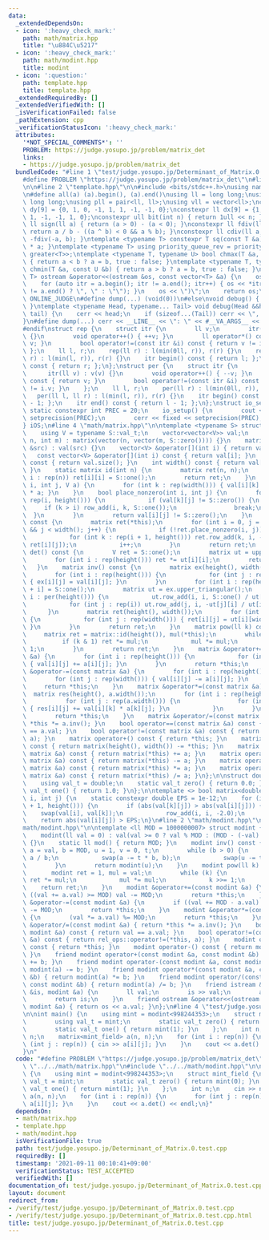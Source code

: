 ```yaml
---
data:
  _extendedDependsOn:
  - icon: ':heavy_check_mark:'
    path: math/matrix.hpp
    title: "\u884C\u5217"
  - icon: ':heavy_check_mark:'
    path: math/modint.hpp
    title: modint
  - icon: ':question:'
    path: template.hpp
    title: template.hpp
  _extendedRequiredBy: []
  _extendedVerifiedWith: []
  _isVerificationFailed: false
  _pathExtension: cpp
  _verificationStatusIcon: ':heavy_check_mark:'
  attributes:
    '*NOT_SPECIAL_COMMENTS*': ''
    PROBLEM: https://judge.yosupo.jp/problem/matrix_det
    links:
    - https://judge.yosupo.jp/problem/matrix_det
  bundledCode: "#line 1 \"test/judge.yosupo.jp/Determinant_of_Matrix.0.test.cpp\"\n\
    #define PROBLEM \"https://judge.yosupo.jp/problem/matrix_det\"\n#line 2 \"math/matrix.hpp\"\
    \n\n#line 2 \"template.hpp\"\n\n#include <bits/stdc++.h>\nusing namespace std;\n\
    \n#define all(a) (a).begin(), (a).end()\nusing ll = long long;\nusing ull = unsigned\
    \ long long;\nusing pll = pair<ll, ll>;\nusing vll = vector<ll>;\nconstexpr ll\
    \ dy[9] = {0, 1, 0, -1, 1, 1, -1, -1, 0};\nconstexpr ll dx[9] = {1, 0, -1, 0,\
    \ 1, -1, -1, 1, 0};\nconstexpr ull bit(int n) { return 1ull << n; }\nconstexpr\
    \ ll sign(ll a) { return (a > 0) - (a < 0); }\nconstexpr ll fdiv(ll a, ll b) {\
    \ return a / b - ((a ^ b) < 0 && a % b); }\nconstexpr ll cdiv(ll a, ll b) { return\
    \ -fdiv(-a, b); }\ntemplate <typename T> constexpr T sq(const T &a) { return a\
    \ * a; }\ntemplate <typename T> using priority_queue_rev = priority_queue<T, vector<T>,\
    \ greater<T>>;\ntemplate <typename T, typename U> bool chmax(T &a, const U &b)\
    \ { return a < b ? a = b, true : false; }\ntemplate <typename T, typename U> bool\
    \ chmin(T &a, const U &b) { return a > b ? a = b, true : false; }\ntemplate <typename\
    \ T> ostream &operator<<(ostream &os, const vector<T> &a) {\n    os << \"(\";\n\
    \    for (auto itr = a.begin(); itr != a.end(); itr++) { os << *itr << (next(itr)\
    \ != a.end() ? \", \" : \"\"); }\n    os << \")\";\n    return os;\n}\n#ifdef\
    \ ONLINE_JUDGE\n#define dump(...) (void(0))\n#else\nvoid debug() { cerr << endl;\
    \ }\ntemplate <typename Head, typename... Tail> void debug(Head &&head, Tail &&...\
    \ tail) {\n    cerr << head;\n    if (sizeof...(Tail)) cerr << \", \";\n    debug(tail...);\n\
    }\n#define dump(...) cerr << __LINE__ << \": \" << #__VA_ARGS__ << \" = \", debug(__VA_ARGS__)\n\
    #endif\nstruct rep {\n    struct itr {\n        ll v;\n        itr(ll v) : v(v)\
    \ {}\n        void operator++() { ++v; }\n        ll operator*() const { return\
    \ v; }\n        bool operator!=(const itr &i) const { return v != i.v; }\n   \
    \ };\n    ll l, r;\n    rep(ll r) : l(min(0ll, r)), r(r) {}\n    rep(ll l, ll\
    \ r) : l(min(l, r)), r(r) {}\n    itr begin() const { return l; };\n    itr end()\
    \ const { return r; };\n};\nstruct per {\n    struct itr {\n        ll v;\n  \
    \      itr(ll v) : v(v) {}\n        void operator++() { --v; }\n        ll operator*()\
    \ const { return v; }\n        bool operator!=(const itr &i) const { return v\
    \ != i.v; }\n    };\n    ll l, r;\n    per(ll r) : l(min(0ll, r)), r(r) {}\n \
    \   per(ll l, ll r) : l(min(l, r)), r(r) {}\n    itr begin() const { return r\
    \ - 1; };\n    itr end() const { return l - 1; };\n};\nstruct io_setup {\n   \
    \ static constexpr int PREC = 20;\n    io_setup() {\n        cout << fixed <<\
    \ setprecision(PREC);\n        cerr << fixed << setprecision(PREC);\n    };\n\
    } iOS;\n#line 4 \"math/matrix.hpp\"\n\ntemplate <typename S> struct matrix {\n\
    \    using V = typename S::val_t;\n    vector<vector<V>> val;\n    matrix(int\
    \ n, int m) : matrix(vector(n, vector(m, S::zero()))) {}\n    matrix(const vector<vector<V>>\
    \ &src) : val(src) {}\n    vector<V> &operator[](int i) { return val[i]; }\n \
    \   const vector<V> &operator[](int i) const { return val[i]; }\n    int height()\
    \ const { return val.size(); }\n    int width() const { return val[0].size();\
    \ }\n    static matrix id(int n) {\n        matrix ret(n, n);\n        for (int\
    \ i : rep(n)) ret[i][i] = S::one();\n        return ret;\n    }\n    void row_add(int\
    \ i, int j, V a) {\n        for (int k : rep(width())) { val[i][k] += val[j][k]\
    \ * a; }\n    }\n    bool place_nonzero(int i, int j) {\n        for (int k :\
    \ rep(i, height())) {\n            if (val[k][j] != S::zero()) {\n           \
    \     if (k > i) row_add(i, k, S::one());\n                break;\n          \
    \  }\n        }\n        return val[i][j] != S::zero();\n    }\n    matrix upper_triangular()\
    \ const {\n        matrix ret(*this);\n        for (int i = 0, j = 0; i < height()\
    \ && j < width(); j++) {\n            if (!ret.place_nonzero(i, j)) continue;\n\
    \            for (int k : rep(i + 1, height())) ret.row_add(k, i, -ret[k][j] /\
    \ ret[i][j]);\n            i++;\n        }\n        return ret;\n    }\n    V\
    \ det() const {\n        V ret = S::one();\n        matrix ut = upper_triangular();\n\
    \        for (int i : rep(height())) ret *= ut[i][i];\n        return ret;\n \
    \   }\n    matrix inv() const {\n        matrix ex(height(), width() << 1);\n\
    \        for (int i : rep(height())) {\n            for (int j : rep(width()))\
    \ { ex[i][j] = val[i][j]; }\n        }\n        for (int i : rep(height())) ex[i][width()\
    \ + i] = S::one();\n        matrix ut = ex.upper_triangular();\n        for (int\
    \ i : per(height())) {\n            ut.row_add(i, i, S::one() / ut[i][i] - S::one());\n\
    \            for (int j : rep(i)) ut.row_add(j, i, -ut[j][i] / ut[i][i]);\n  \
    \      }\n        matrix ret(height(), width());\n        for (int i : rep(height()))\
    \ {\n            for (int j : rep(width())) { ret[i][j] = ut[i][width() + j];\
    \ }\n        }\n        return ret;\n    }\n    matrix pow(ll k) const {\n   \
    \     matrix ret = matrix::id(height()), mul(*this);\n        while (k) {\n  \
    \          if (k & 1) ret *= mul;\n            mul *= mul;\n            k >>=\
    \ 1;\n        }\n        return ret;\n    }\n    matrix &operator+=(const matrix\
    \ &a) {\n        for (int i : rep(height())) {\n            for (int j : rep(width()))\
    \ { val[i][j] += a[i][j]; }\n        }\n        return *this;\n    }\n    matrix\
    \ &operator-=(const matrix &a) {\n        for (int i : rep(height())) {\n    \
    \        for (int j : rep(width())) { val[i][j] -= a[i][j]; }\n        }\n   \
    \     return *this;\n    }\n    matrix &operator*=(const matrix &a) {\n      \
    \  matrix res(height(), a.width());\n        for (int i : rep(height())) {\n \
    \           for (int j : rep(a.width())) {\n                for (int k : rep(width()))\
    \ { res[i][j] += val[i][k] * a[k][j]; }\n            }\n        }\n        val.swap(res.val);\n\
    \        return *this;\n    }\n    matrix &operator/=(const matrix &a) { return\
    \ *this *= a.inv(); }\n    bool operator==(const matrix &a) const { return val\
    \ == a.val; }\n    bool operator!=(const matrix &a) const { return rel_ops::operator!=(*this,\
    \ a); }\n    matrix operator+() const { return *this; }\n    matrix operator-()\
    \ const { return matrix(height(), width()) -= *this; }\n    matrix operator+(const\
    \ matrix &a) const { return matrix(*this) += a; }\n    matrix operator-(const\
    \ matrix &a) const { return matrix(*this) -= a; }\n    matrix operator*(const\
    \ matrix &a) const { return matrix(*this) *= a; }\n    matrix operator/(const\
    \ matrix &a) const { return matrix(*this) /= a; }\n};\n\nstruct double_field {\n\
    \    using val_t = double;\n    static val_t zero() { return 0.0; }\n    static\
    \ val_t one() { return 1.0; }\n};\n\ntemplate <> bool matrix<double_field>::place_nonzero(int\
    \ i, int j) {\n    static constexpr double EPS = 1e-12;\n    for (int k : rep(i\
    \ + 1, height())) {\n        if (abs(val[k][j]) > abs(val[i][j])) {\n        \
    \    swap(val[i], val[k]);\n            row_add(i, i, -2.0);\n        }\n    }\n\
    \    return abs(val[i][j]) > EPS;\n}\n#line 2 \"math/modint.hpp\"\n\n#line 4 \"\
    math/modint.hpp\"\n\ntemplate <ll MOD = 1000000007> struct modint {\n    ll val;\n\
    \    modint(ll val = 0) : val(val >= 0 ? val % MOD : (MOD - (-val) % MOD) % MOD)\
    \ {}\n    static ll mod() { return MOD; }\n    modint inv() const {\n        ll\
    \ a = val, b = MOD, u = 1, v = 0, t;\n        while (b > 0) {\n            t =\
    \ a / b;\n            swap(a -= t * b, b);\n            swap(u -= t * v, v);\n\
    \        }\n        return modint(u);\n    }\n    modint pow(ll k) const {\n \
    \       modint ret = 1, mul = val;\n        while (k) {\n            if (k & 1)\
    \ ret *= mul;\n            mul *= mul;\n            k >>= 1;\n        }\n    \
    \    return ret;\n    }\n    modint &operator+=(const modint &a) {\n        if\
    \ ((val += a.val) >= MOD) val -= MOD;\n        return *this;\n    }\n    modint\
    \ &operator-=(const modint &a) {\n        if ((val += MOD - a.val) >= MOD) val\
    \ -= MOD;\n        return *this;\n    }\n    modint &operator*=(const modint &a)\
    \ {\n        (val *= a.val) %= MOD;\n        return *this;\n    }\n    modint\
    \ &operator/=(const modint &a) { return *this *= a.inv(); }\n    bool operator==(const\
    \ modint &a) const { return val == a.val; }\n    bool operator!=(const modint\
    \ &a) const { return rel_ops::operator!=(*this, a); }\n    modint operator+()\
    \ const { return *this; }\n    modint operator-() const { return modint(-val);\
    \ }\n    friend modint operator+(const modint &a, const modint &b) { return modint(a)\
    \ += b; }\n    friend modint operator-(const modint &a, const modint &b) { return\
    \ modint(a) -= b; }\n    friend modint operator*(const modint &a, const modint\
    \ &b) { return modint(a) *= b; }\n    friend modint operator/(const modint &a,\
    \ const modint &b) { return modint(a) /= b; }\n    friend istream &operator>>(istream\
    \ &is, modint &a) {\n        ll val;\n        is >> val;\n        a = modint(val);\n\
    \        return is;\n    }\n    friend ostream &operator<<(ostream &os, const\
    \ modint &a) { return os << a.val; }\n};\n#line 4 \"test/judge.yosupo.jp/Determinant_of_Matrix.0.test.cpp\"\
    \n\nint main() {\n    using mint = modint<998244353>;\n    struct mint_field {\n\
    \        using val_t = mint;\n        static val_t zero() { return mint(0); }\n\
    \        static val_t one() { return mint(1); }\n    };\n    int n;\n    cin >>\
    \ n;\n    matrix<mint_field> a(n, n);\n    for (int i : rep(n)) {\n        for\
    \ (int j : rep(n)) { cin >> a[i][j]; }\n    }\n    cout << a.det() << endl;\n\
    }\n"
  code: "#define PROBLEM \"https://judge.yosupo.jp/problem/matrix_det\"\n#include\
    \ \"../../math/matrix.hpp\"\n#include \"../../math/modint.hpp\"\n\nint main()\
    \ {\n    using mint = modint<998244353>;\n    struct mint_field {\n        using\
    \ val_t = mint;\n        static val_t zero() { return mint(0); }\n        static\
    \ val_t one() { return mint(1); }\n    };\n    int n;\n    cin >> n;\n    matrix<mint_field>\
    \ a(n, n);\n    for (int i : rep(n)) {\n        for (int j : rep(n)) { cin >>\
    \ a[i][j]; }\n    }\n    cout << a.det() << endl;\n}"
  dependsOn:
  - math/matrix.hpp
  - template.hpp
  - math/modint.hpp
  isVerificationFile: true
  path: test/judge.yosupo.jp/Determinant_of_Matrix.0.test.cpp
  requiredBy: []
  timestamp: '2021-09-11 00:10:41+09:00'
  verificationStatus: TEST_ACCEPTED
  verifiedWith: []
documentation_of: test/judge.yosupo.jp/Determinant_of_Matrix.0.test.cpp
layout: document
redirect_from:
- /verify/test/judge.yosupo.jp/Determinant_of_Matrix.0.test.cpp
- /verify/test/judge.yosupo.jp/Determinant_of_Matrix.0.test.cpp.html
title: test/judge.yosupo.jp/Determinant_of_Matrix.0.test.cpp
---
```

